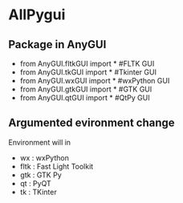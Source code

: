 AllPygui
====

Package in AnyGUI
----------------------------
* from AnyGUI.fltkGUI import *    #FLTK GUI
* from AnyGUI.tkGUI import *      #Tkinter GUI
* from AnyGUI.wxGUI import *      #wxPython GUI
* from AnyGUI.gtkGUI import *     #GTK GUI
* from AnyGUI.qtGUI import *      #QtPy GUI

Argumented evironment change
-------------------------
Environment will in

* wx    : wxPython            
* fltk  : Fast Light Toolkit  
* gtk   : GTK Py              
* qt    : PyQT                
* tk   : TKinter  